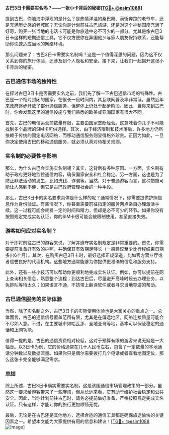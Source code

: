 **古巴3日卡需要实名吗？——一张小卡背后的秘密[[TG💪+ @esim1088](https://t.me/s/esim1088)]**

提到古巴，你脑海中浮现的是什么？是热情洋溢的桑巴舞、满街奔跑的老爷车，还是充满历史感的老城区？无论你是计划前往古巴旅游，还是对这个神秘国度充满了好奇，购买一张当地的电话卡可能是你旅途中必不可少的一部分。尤其是像古巴3日卡这样的短期通信工具，它不仅方便你在异国他乡与家人朋友保持联系，还能帮助你快速适应当地的网络环境。

那么问题来了：古巴3日卡需要实名制吗？这是一个值得深思的问题，因为这不仅关系到你的旅行体验，还涉及到个人隐私和安全。接下来，让我们一起揭开这张小卡背后的秘密。

### 古巴通信市场的独特性

在探讨古巴3日卡是否需要实名之前，我们先了解一下古巴通信市场的特殊性。古巴是一个相对封闭的国家，在很长一段时间内，其互联网普及率非常低。虽然近年来政府逐步开放了部分通信服务，但整体上仍处于起步阶段。因此，当你来到古巴时，你会发现这里的通信设施与我们熟悉的欧美或亚洲国家有很大不同。

首先，古巴的电信运营商数量有限，主要由国家垄断经营。这意味着你几乎不可能找到多个品牌的SIM卡可供选择。其次，由于经济限制和技术落后，许多地方仍然依赖于传统的固定电话网络，而移动通信服务则显得格外珍贵。正因为如此，一旦你决定使用古巴的移动通信服务，就必须认真对待相关规则。

### 实名制的必要性与影响

那么，为什么古巴会实施实名制呢？其实，这背后有多种原因。一方面，实名制有助于政府更好地监控通信内容，确保国家安全和社会稳定。另一方面，这也是为了防止非法活动的发生，比如洗钱、诈骗等。当然，对于普通游客而言，这种措施可能让人感到不便，但它是古巴政府管理社会的一种手段。

那么，古巴3日卡的实名要求具体是什么样的呢？通常情况下，你需要提供护照信息作为身份验证。有些情况下，你甚至需要前往指定的服务网点亲自办理激活手续。这一过程可能会耗费一定的时间和精力，但却是必不可少的环节。如果你没有按照规定完成实名认证，你的SIM卡很可能会被限制使用，甚至直接失效。

### 游客如何应对实名制？

对于即将前往古巴的游客来说，了解并遵守实名制规定是非常重要的。首先，你需要提前准备好有效的护照，并确保其有效期足够长（一般建议至少比行程结束日期多出6个月）。其次，在购买古巴3日卡时，最好选择正规渠道，比如官方营业厅或者信誉良好的代理机构。这些地方通常能够为你提供更准确的信息和服务支持。

此外，还有一些小技巧可以帮助你更顺利地完成实名认证。例如，你可以提前在网上查询相关信息，熟悉整个流程；到达古巴后，尽量避开高峰时段去办理业务，以免排队等待太久；如果语言不通，不妨带上翻译软件或者寻求当地导游的帮助。

### 古巴通信服务的实际体验

当然，除了实名制之外，古巴3日卡的实际使用体验也是大家关心的重点之一。总体而言，古巴的通信信号覆盖范围有限，尤其是在偏远地区，网络连接质量可能会不尽如人意。不过，在主要城市如哈瓦那、圣地亚哥等地，基本可以保证稳定的通话和上网功能。

值得一提的是，古巴的通信资费相对较低，这对于预算有限的游客来说无疑是一大福音。以3日卡为例，它的价格通常在几十人民币左右，包含了一定数量的本地通话分钟数以及数据流量。如果你只是偶尔需要拨打几个电话或者查看地图定位，那么这张卡完全能够满足需求。

### 总结

综上所述，古巴3日卡确实需要实名制，这是该国通信市场管理政策的一部分。虽然这一要求给游客带来了一些麻烦，但从长远来看，它有助于维护社会稳定和公共安全。因此，当你计划前往古巴时，请务必提前做好准备，严格按照规定完成实名认证。只有这样，才能让你的旅行更加顺畅无忧。

最后，无论是在古巴还是其他地方，选择合适的通信工具都是确保旅途愉快的关键因素之一。希望本文能为大家提供有用的信息和建议！[[TG💪+ @esim1088](https://t.me/s/esim1088) ![Image](https://i.postimg.cc/4NQfJmqS/Snipaste-2025-05-13-00-14-12.png)]